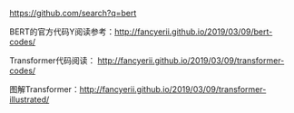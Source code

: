 

https://github.com/search?q=bert

BERT的官方代码Y阅读参考：http://fancyerii.github.io/2019/03/09/bert-codes/

Transformer代码阅读： http://fancyerii.github.io/2019/03/09/transformer-codes/

图解Transformer：http://fancyerii.github.io/2019/03/09/transformer-illustrated/
